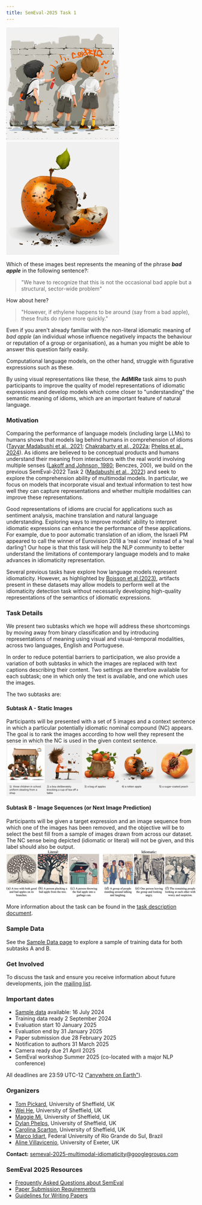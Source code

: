 ```yaml
---
title: SemEval-2025 Task 1
---
```


<img src="docs/assets/1.png" width="300">  <img src="docs/assets/4.png" width="300">

Which of these images best represents the meaning of the phrase ___bad apple___ in the following sentence?:

> "We have to recognize that this is not the occasional bad apple but a structural, sector-wide problem"

How about here?

> "However, if ethylene happens to be around (say from a bad apple), these fruits do ripen more quickly."

Even if you aren't already familiar with the non-literal idiomatic meaning of _bad apple_ (an individual whose influence negatively impacts the behaviour or reputation of a group or organisation), as a human you might be able to answer this question fairly easily.

Computational language models, on the other hand, struggle with figurative expressions such as these.

By using visual representations like these, the __AdMIRe__ task aims to push participants to improve the quality of model representations of idiomatic expressions and develop models which come closer to "understanding" the semantic meaning of idioms, which are an important feature of natural language.


### Motivation
Comparing the performance of language models (including large LLMs) to humans shows that models lag behind humans in comprehension of idioms ([Tayyar Madabushi et al., 2021](https://doi.org/10.18653/v1/2021.findings-emnlp.294); [Chakrabarty et al., 2022a](https://doi.org/10.18653/v1/2022.emnlp-main.481); [Phelps et al., 2024](https://aclanthology.org/2024.mwe-1.22)). As idioms are believed to be conceptual products and humans understand their meaning from interactions with the real world involving multiple senses ([Lakoff and Johnson, 1980](https://doi.org/10.1207/s15516709cog0402_4); Benczes, 200), we build on the previous SemEval-2022 Task 2 ([Madabushi et al., 2022](https://doi.org/10.18653/v1/2022.semeval-1.13)) and seek to explore the comprehension ability of multimodal models. In particular, we focus on models that incorporate visual and textual information to test how well they can capture representations and whether multiple modalities can improve these representations.

Good representations of idioms are crucial for applications such as sentiment analysis, machine translation and natural language understanding. Exploring ways to improve models’ ability to interpret idiomatic expressions can enhance the performance of these applications. For example, due to poor automatic translation of an idiom, the Israeli PM appeared to call the winner of Eurovision 2018 a ‘real cow’ instead of a ‘real darling’! Our hope is that this task will help the NLP community to better understand the limitations of contemporary language models and to make advances in idiomaticity representation.

Several previous tasks have explore how language models represent idiomaticity. However, as highlighted by [Boisson et al (2023)](https://doi.org/10.18653/v1/2023.emnlp-main.406), artifacts present in these datasets may allow models to perform well at the idiomaticity detection task without necessarily developing high-quality representations of the semantics of idiomatic expressions. 


### Task Details
We present two subtasks which we hope will address these shortcomings by moving away from binary classification and by introducing representations of meaning using visual and visual-temporal modalities, across two languages, English and Portuguese.

In order to reduce potential barriers to participation, we also provide a variation of both subtasks in which the images are replaced with text captions describing their content. Two settings are therefore available for each subtask; one in which only the text is available, and one which uses the images.

The two subtasks are:
#### Subtask A - Static Images
Participants will be presented with a set of 5 images and a context sentence in which a particular potentially idiomatic nominal compound (NC) appears. The goal is to rank the images according to how well they represent the sense in which the NC is used in the given context sentence.
![Bad Apple - Subtask A](/docs/assets/badapple-subtaska.png)

#### Subtask B - Image Sequences (or Next Image Prediction)
Participants will be given a target expression and an image sequence from which one of the images has been removed, and the objective will be to select the best fill from a sample of images drawn from across our dataset. The NC sense being depicted (idiomatic or literal) will not be given, and this label should also be output.
![Bad Apple - Subtask B](/docs/assets/badapple-subtaskb.png)

More information about the task can be found in the [task description document](/docs/assets/SemEval_2025_Task_1__ADMIRE___Advancing_Multimodal_Idiomaticity_Representation.pdf).

### Sample Data

See the [Sample Data page](/data/sample/sample_data.md) to explore a sample of training data for both subtasks A and B.

### Get Involved
To discuss the task and ensure you receive information about future developments, join the [mailing list](https://groups.google.com/g/admire-semeval-2025).

### Important dates

- [Sample data](/data/sample/sample_data.md) available: 16 July 2024
- Training data ready 2 September 2024
- Evaluation start 10 January 2025
- Evaluation end by 31 January 2025
- Paper submission due 28 February 2025
- Notification to authors 31 March 2025
- Camera ready due 21 April 2025
- SemEval workshop Summer 2025 (co-located with a major NLP conference)

All deadlines are 23:59 UTC-12 (["anywhere on Earth"](https://en.wikipedia.org/wiki/Anywhere_on_Earth)).


### Organizers

- [Tom Pickard](https://scholar.google.com/citations?user=rNTmzakAAAAJ&hl=en), University of Sheffield, UK
- [Wei He](), University of Sheffield, UK
- [Maggie Mi](), University of Sheffield, UK
- [Dylan Phelps](https://www.semanticscholar.org/author/Dylan-Phelps/2161561356), University of Sheffield, UK
- [Carolina Scarton](https://carolscarton.github.io/), University of Sheffield, UK
- [Marco Idiart](https://sites.google.com/view/marcoidiart/home), Federal University of Rio Grande do Sul, Brazil
- [Aline Villavicenio](https://sites.google.com/view/alinev), University of Exeter, UK

__Contact:__ <semeval-2025-multimodal-idiomaticity@googlegroups.com>

### SemEval 2025 Resources

- [Frequently Asked Questions about SemEval](https://semeval.github.io/faq.html)
- [Paper Submission Requirements](https://semeval.github.io/paper-requirements.html)
- [Guidelines for Writing Papers](https://semeval.github.io/system-paper-template.html)
